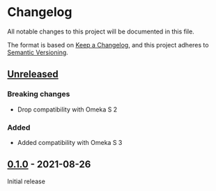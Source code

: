 # Changelog
All notable changes to this project will be documented in this file.

The format is based on [Keep a Changelog](https://keepachangelog.com/en/1.0.0/),
and this project adheres to [Semantic Versioning](https://semver.org/spec/v2.0.0.html).

## [Unreleased]

### Breaking changes

- Drop compatibility with Omeka S 2

### Added

- Added compatibility with Omeka S 3


## [0.1.0] - 2021-08-26

Initial release


[Unreleased]: https://github.com/biblibre/omeka-s-module-CreateMissingThumbnails/compare/v0.1.0...HEAD
[0.1.0]: https://github.com/biblibre/omeka-s-module-CreateMissingThumbnails/releases/tag/v0.1.0
